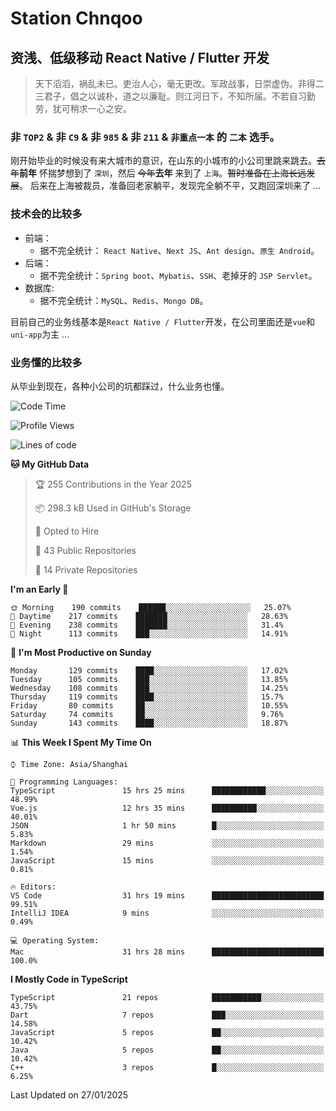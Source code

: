# Station Chnqoo

## 资浅、低级移动 React Native / Flutter 开发

> 天下滔滔，祸乱未已。吏治人心，毫无更改。军政战事，日崇虚伪。非得二三君子，倡之以诚朴，道之以廉耻。则江河日下，不知所届。不若自习勤劳，犹可稍求一心之安。

### 非 `TOP2` & 非 `C9` & 非 `985` & 非 `211` & `非重点一本` 的 `二本` 选手。

刚开始毕业的时候没有来大城市的意识，在山东的小城市的小公司里跳来跳去。~~去年~~**前年** 怀揣梦想到了 `深圳`，然后 ~~今年~~**去年** 来到了 `上海`。~~暂时准备在上海长远发展~~。
后来在上海被裁员，准备回老家躺平，发现完全躺不平，又跑回深圳来了 ...

### 技术会的比较多

- 前端：
  - 据不完全统计： `React Native`、`Next JS`、`Ant design`、`原生 Android`。
- 后端：
  - 据不完全统计：`Spring boot`、`Mybatis`、`SSH`、老掉牙的 `JSP Servlet`。
- 数据库:
  - 据不完全统计：`MySQL`、`Redis`、`Mongo DB`。

目前自己的业务线基本是`React Native / Flutter`开发，在公司里面还是`vue`和`uni-app`为主 ...

### 业务懂的比较多

从毕业到现在，各种小公司的坑都踩过，什么业务也懂。

<!--START_SECTION:waka-->
![Code Time](http://img.shields.io/badge/Code%20Time-7%2C362%20hrs%206%20mins-blue)

![Profile Views](http://img.shields.io/badge/Profile%20Views-0-blue)

![Lines of code](https://img.shields.io/badge/From%20Hello%20World%20I%27ve%20Written-503%20Thousand%20lines%20of%20code-blue)

**🐱 My GitHub Data** 

> 🏆 255 Contributions in the Year 2025
 > 
> 📦 298.3 kB Used in GitHub's Storage 
 > 
> 💼 Opted to Hire
 > 
> 📜 43 Public Repositories 
 > 
> 🔑 14 Private Repositories  
 > 
**I'm an Early 🐤** 

```text
🌞 Morning    190 commits    ██████░░░░░░░░░░░░░░░░░░░   25.07% 
🌆 Daytime    217 commits    ███████░░░░░░░░░░░░░░░░░░   28.63% 
🌃 Evening    238 commits    ███████░░░░░░░░░░░░░░░░░░   31.4% 
🌙 Night      113 commits    ███░░░░░░░░░░░░░░░░░░░░░░   14.91%

```
📅 **I'm Most Productive on Sunday** 

```text
Monday       129 commits    ████░░░░░░░░░░░░░░░░░░░░░   17.02% 
Tuesday      105 commits    ███░░░░░░░░░░░░░░░░░░░░░░   13.85% 
Wednesday    108 commits    ███░░░░░░░░░░░░░░░░░░░░░░   14.25% 
Thursday     119 commits    ████░░░░░░░░░░░░░░░░░░░░░   15.7% 
Friday       80 commits     ██░░░░░░░░░░░░░░░░░░░░░░░   10.55% 
Saturday     74 commits     ██░░░░░░░░░░░░░░░░░░░░░░░   9.76% 
Sunday       143 commits    ████░░░░░░░░░░░░░░░░░░░░░   18.87%

```


📊 **This Week I Spent My Time On** 

```text
⌚︎ Time Zone: Asia/Shanghai

💬 Programming Languages: 
TypeScript               15 hrs 25 mins      ████████████░░░░░░░░░░░░░   48.99% 
Vue.js                   12 hrs 35 mins      ██████████░░░░░░░░░░░░░░░   40.01% 
JSON                     1 hr 50 mins        █░░░░░░░░░░░░░░░░░░░░░░░░   5.83% 
Markdown                 29 mins             ░░░░░░░░░░░░░░░░░░░░░░░░░   1.54% 
JavaScript               15 mins             ░░░░░░░░░░░░░░░░░░░░░░░░░   0.81%

🔥 Editors: 
VS Code                  31 hrs 19 mins      █████████████████████████   99.51% 
IntelliJ IDEA            9 mins              ░░░░░░░░░░░░░░░░░░░░░░░░░   0.49%

💻 Operating System: 
Mac                      31 hrs 28 mins      █████████████████████████   100.0%

```

**I Mostly Code in TypeScript** 

```text
TypeScript               21 repos            ███████████░░░░░░░░░░░░░░   43.75% 
Dart                     7 repos             ███░░░░░░░░░░░░░░░░░░░░░░   14.58% 
JavaScript               5 repos             ██░░░░░░░░░░░░░░░░░░░░░░░   10.42% 
Java                     5 repos             ██░░░░░░░░░░░░░░░░░░░░░░░   10.42% 
C++                      3 repos             █░░░░░░░░░░░░░░░░░░░░░░░░   6.25%

```



 Last Updated on 27/01/2025
<!--END_SECTION:waka-->

<!---
ChenqiaoStation/ChenqiaoStation is a ✨ special ✨ repository because its `README.md` (this file) appears on your GitHub profile.
You can click the Preview link to take a look at your changes.
--->
